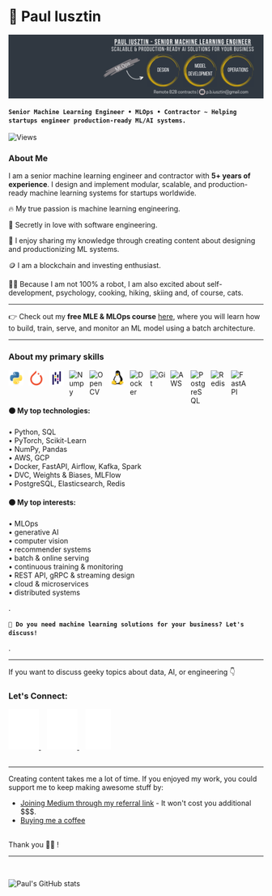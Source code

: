 # 🤖 Paul Iusztin

![Banner](/images/Banner.png)

**`Senior Machine Learning Engineer • MLOps • Contractor ~ Helping startups engineer production-ready ML/AI systems.`**
<br/>
<br/>
![Views](https://komarev.com/ghpvc/?username=IusztinPaul)


### About Me

I am a senior machine learning engineer and contractor with **5+ years of experience**. I design and implement modular, scalable, and production-ready machine learning systems for startups worldwide. 

🔥 My true passion is machine learning engineering. <br/>

💛 Secretly in love with software engineering. <br/>

🎨 I enjoy sharing my knowledge through creating content about designing and productionizing ML systems. <br/>

🪙 I am a blockchain and investing enthusiast. <br/>

👱🏻 Because I am not 100% a robot, I am also excited about self-development, psychology, cooking, hiking, skiing and, of course, cats. <br/>

------

👉 Check out my **free MLE & MLOps course** [here](https://github.com/iusztinpaul/energy-forecasting), where you will learn how to build, train, serve, and monitor an ML model using a batch architecture.

-----

### About my primary skills

<img align="left" alt="Python" width="30px" style="padding-right:10px;" src="https://github.com/devicons/devicon/blob/master/icons/python/python-original.svg" />

<img align="left" alt="Pytorch" width="30px" style="padding-right:10px;" src="https://github.com/devicons/devicon/blob/master/icons/pytorch/pytorch-original.svg" />
<img align="left" alt="Pandas" width="30px" style="padding-right:10px;" src="https://github.com/devicons/devicon/blob/master/icons/pandas/pandas-original.svg" />
<img align="left" alt="Numpy" width="30px" style="padding-right:10px;" src="https://cdn.jsdelivr.net/gh/devicons/devicon/icons/numpy/numpy-original.svg" />
<img align="left" alt="OpenCV" width="30px" style="padding-right:10px;" src="https://cdn.jsdelivr.net/gh/devicons/devicon/icons/opencv/opencv-original.svg" />

<img align="left" alt="Linux" width="30px" style="padding-right:10px;" src="https://github.com/devicons/devicon/blob/master/icons/linux/linux-original.svg" />
<img align="left" alt="Docker" width="30px" style="padding-right:10px;" src="https://cdn.jsdelivr.net/gh/devicons/devicon/icons/docker/docker-original.svg" />
<img align="left" alt="Git" width="30px" style="padding-right:10px;" src="https://cdn.jsdelivr.net/gh/devicons/devicon/icons/git/git-original.svg" />
<img align="left" alt="AWS" width="30px" style="padding-right:10px;" src="https://cdn.jsdelivr.net/gh/devicons/devicon/icons/amazonwebservices/amazonwebservices-original.svg" />

<img align="left" alt="PostgreSQL" width="30px" style="padding-right:10px;" src="https://cdn.jsdelivr.net/gh/devicons/devicon/icons/postgresql/postgresql-original.svg" />
<img align="left" alt="Redis" width="30px" style="padding-right:10px;" src="https://cdn.jsdelivr.net/gh/devicons/devicon/icons/redis/redis-original.svg" />

<img align="left" alt="FastAPI" width="30px" style="padding-right:10px;" src="https://cdn.jsdelivr.net/gh/devicons/devicon/icons/fastapi/fastapi-original.svg" />

<br/>
<br/>
<br/>

#### ⚫️ My **top** technologies:
• Python, SQL <br/>
• PyTorch, Scikit-Learn <br/>
• NumPy, Pandas <br/>
• AWS, GCP <br/>
• Docker, FastAPI, Airflow, Kafka, Spark <br/>
• DVC, Weights & Biases, MLFlow <br/>
• PostgreSQL, Elasticsearch, Redis <br/>

#### ⚫️ My **top** interests:
• MLOps <br/>
• generative AI <br/>
• computer vision <br/>
• recommender systems <br/>
• batch & online serving <br/>
• continuous training & monitoring <br/>
• REST API, gRPC & streaming design <br/>
• cloud & microservices <br/>
• distributed systems <br/>


.

**`💬 Do you need machine learning solutions for your business? Let's discuss!`**

.

-----

If you want to discuss geeky topics about data, AI, or engineering 👇 <br/>

### Let's Connect:

<a href="https://www.linkedin.com/in/pauliusztin">
    <picture>
      <source media="(prefers-color-scheme: dark)" srcset="./images/linkedin.svg">
      <source media="(prefers-color-scheme: light)" srcset="./images/linkedin_light.svg">
      <img alt="Shows a black logo in light color mode and a white one in dark color mode." src="./images/linkedin.svg">
    </picture>
</a>
&nbsp;&nbsp
<a href="https://pauliusztin.medium.com/">
    <picture>
      <source media="(prefers-color-scheme: dark)" srcset="./images/medium.svg">
      <source media="(prefers-color-scheme: light)" srcset="./images/medium_light.svg">
      <img alt="Shows a black logo in light color mode and a white one in dark color mode." src="./images/medium.svg">
    </picture>
</a>
&nbsp;&nbsp
<a href="mailto:p.b.iusztin@gmail.com?subject=[FromGitHub]%20ML Consultations">
    <picture>
      <source media="(prefers-color-scheme: dark)" srcset="./images/gmail.svg">
      <source media="(prefers-color-scheme: light)" srcset="./images/gmail_light.svg">
      <img alt="Shows a black logo in light color mode and a white one in dark color mode." src="./images/gmail.svg">
    </picture>
</a>

<br/>
<br/>


-----

Creating content takes me a lot of time. If you enjoyed my work, you could support me to keep making awesome stuff by:
- [Joining Medium through my referral link](https://medium.com/membership/@pauliusztin) - It won't cost you additional $$$.
- [Buying me a coffee](https://www.buymeacoffee.com/pauliusztin)

<br/>Thank you ✌🏼 !<br/>

-----

<br/>

![Paul's GitHub stats](https://github-readme-stats.vercel.app/api?username=iusztinpaul&show_icons=true&theme=gruvbox)
